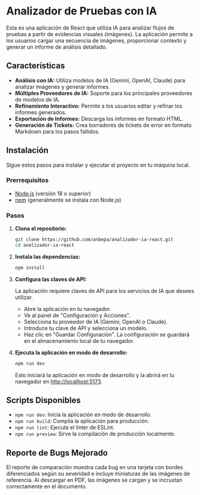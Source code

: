 # Analizador de Pruebas con IA

Esta es una aplicación de React que utiliza IA para analizar flujos de pruebas a partir de evidencias visuales (imágenes). La aplicación permite a los usuarios cargar una secuencia de imágenes, proporcionar contexto y generar un informe de análisis detallado.

## Características

-   **Análisis con IA:** Utiliza modelos de IA (Gemini, OpenAI, Claude) para analizar imágenes y generar informes.
-   **Múltiples Proveedores de IA:** Soporte para los principales proveedores de modelos de IA.
-   **Refinamiento Interactivo:** Permite a los usuarios editar y refinar los informes generados.
-   **Exportación de Informes:** Descarga los informes en formato HTML.
-   **Generación de Tickets:** Crea borradores de tickets de error en formato Markdown para los pasos fallidos.

## Instalación

Sigue estos pasos para instalar y ejecutar el proyecto en tu máquina local.

### Prerrequisitos

-   [Node.js](https://nodejs.org/) (versión 18 o superior)
-   [npm](https://www.npmjs.com/) (generalmente se instala con Node.js)

### Pasos

1.  **Clona el repositorio:**

    ```bash
    git clone https://github.com/anbepa/analizador-ia-react.git
    cd analizador-ia-react
    ```

2.  **Instala las dependencias:**

    ```bash
    npm install
    ```

3.  **Configura las claves de API:**

    La aplicación requiere claves de API para los servicios de IA que desees utilizar.
    -   Abre la aplicación en tu navegador.
    -   Ve al panel de "Configuración y Acciones".
    -   Selecciona tu proveedor de IA (Gemini, OpenAI o Claude).
    -   Introduce tu clave de API y selecciona un modelo.
    -   Haz clic en "Guardar Configuración". La configuración se guardará en el almacenamiento local de tu navegador.

4.  **Ejecuta la aplicación en modo de desarrollo:**

    ```bash
    npm run dev
    ```

    Esto iniciará la aplicación en modo de desarrollo y la abrirá en tu navegador en [http://localhost:5173](http://localhost:5173).

## Scripts Disponibles

-   `npm run dev`: Inicia la aplicación en modo de desarrollo.
-   `npm run build`: Compila la aplicación para producción.
-   `npm run lint`: Ejecuta el linter de ESLint.
-   `npm run preview`: Sirve la compilación de producción localmente.

## Reporte de Bugs Mejorado

El reporte de comparación muestra cada bug en una tarjeta con bordes
diferenciados según su severidad e incluye miniaturas de las imágenes de
referencia. Al descargar en PDF, las imágenes se cargan y se incrustan
correctamente en el documento.

